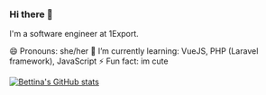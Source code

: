 ### Hi there 👋

I'm a software engineer at 1Export.

😄 Pronouns: she/her
🌱 I’m currently learning: VueJS, PHP (Laravel framework), JavaScript
⚡ Fun fact: im cute

[![Bettina's GitHub stats](https://github-readme-stats.vercel.app/api?username=bettinamercado&count_private=true&show_icons=true)](https://github.com/anuraghazra/github-readme-stats)

<!--
**bettinamercado/bettinamercado** is a ✨ _special_ ✨ repository because its `README.md` (this file) appears on your GitHub profile.

Here are some ideas to get you started:

- 🔭 I’m currently working on ...
- 🌱 I’m currently learning ...
- 👯 I’m looking to collaborate on ...
- 🤔 I’m looking for help with ...
- 💬 Ask me about ...
- 📫 How to reach me: ...
- 😄 Pronouns: ...
- ⚡ Fun fact: ...
-->

